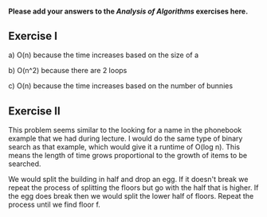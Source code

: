 #### Please add your answers to the **_Analysis of Algorithms_** exercises here.

## Exercise I

a) O(n) because the time increases based on the size of a

b) O(n^2) because there are 2 loops

c) O(n) because the time increases based on the number of bunnies

## Exercise II

This problem seems similar to the looking for a name in the phonebook example that we had during lecture. I would do the same type of binary search as that example, which would give it a runtime of O(log n). This means the length of time grows proportional to the growth of items to be searched.

We would split the building in half and drop an egg. If it doesn't break we repeat the process of splitting the floors but go with the half that is higher. If the egg does break then we would split the lower half of floors. Repeat the process until we find floor f.
